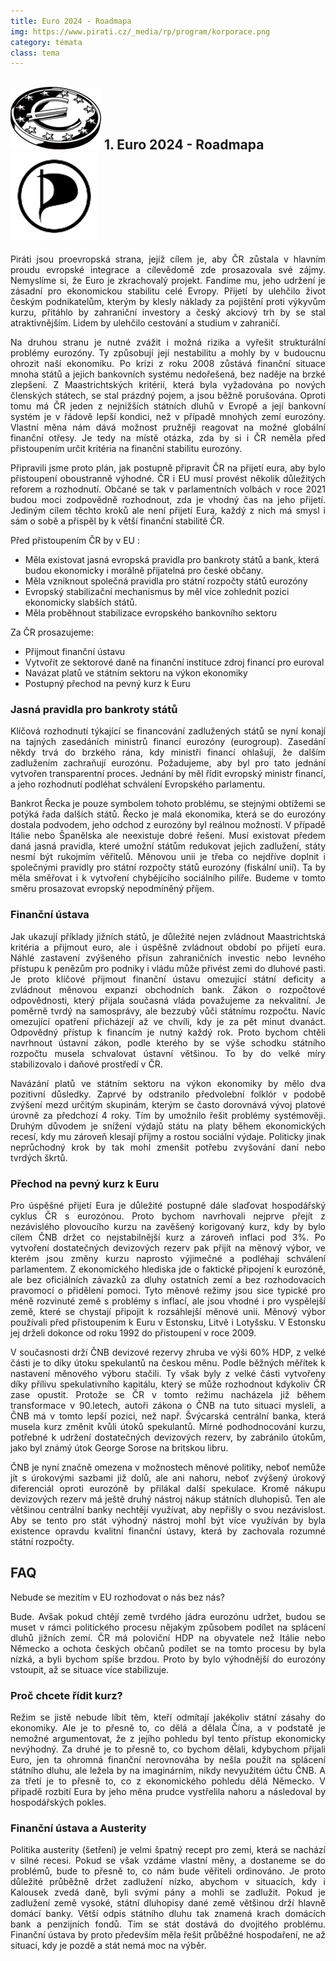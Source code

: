 ```yaml
---
title: Euro 2024 - Roadmapa
img: https://www.pirati.cz/_media/rp/program/korporace.png
category: témata
class: tema
---
```

![euromince](euromince.png)
​1. Euro 2024 - Roadmapa
![logo ps](logoeuro.png)
-------

<p style="text-align:justify;">Piráti jsou proevropská strana, jejíž cílem je, aby ČR zůstala v hlavním proudu evropské integrace a cílevědomě zde prosazovala své zájmy. Nemyslíme si, že Euro je zkrachovalý projekt. Fandíme mu, jeho udržení je zásadní pro ekonomickou stabilitu celé Evropy. Přijetí by ulehčilo život českým podnikatelům, kterým by klesly náklady za pojištění proti výkyvům kurzu, přitáhlo by zahraniční investory a český akciový trh by se stal atraktivnějším. Lidem by ulehčilo cestování a studium v zahraničí. </p>
<p style="text-align:justify;">Na druhou stranu je nutné zvážit i možná rizika a vyřešit strukturální problémy eurozóny. Ty způsobují její nestabilitu a mohly by v budoucnu ohrozit naší ekonomiku. Po krizi z roku 2008 zůstává finanční situace mnoha států a jejich bankovních systému nedořešená, bez naděje na brzké zlepšení. Z Maastrichtských kritérií, která byla vyžadována po nových členských státech, se stal prázdný pojem, a jsou běžně porušována. Oproti tomu má ČR jeden z nejnižších státních dluhů v Evropě a její bankovní systém je v řádově lepší kondici, než v případě mnohých zemí eurozóny. Vlastní měna nám dává možnost pružněji reagovat na možné globální finanční otřesy. Je tedy na místě otázka, zda by si i ČR neměla před přistoupením určit kritéria na finanční stabilitu eurozóny.</p>
<p style="text-align:justify;">Připravili jsme proto plán, jak postupně připravit ČR na přijetí eura, aby bylo přistoupení oboustranně výhodné. ČR i EU musí provést několik důležitých reforem a rozhodnutí. Občané se tak v parlamentních volbách v roce 2021 budou moci zodpovědně rozhodnout, zda je vhodný čas na jeho přijetí. Jediným cílem těchto kroků ale není přijetí Eura, každý z nich má smysl i sám o sobě a přispěl by k větší finanční stabilitě ČR. </p>

<p style="text-align:justify;">
Před přistoupením ČR by v EU : 
<ul>
<li/>Měla existovat jasná evropská pravidla pro bankroty států a bank, která budou ekonomicky i morálně přijatelná pro české občany. 
<li/>Měla vzniknout společná pravidla pro státní rozpočty států eurozóny
<li/>Evropský stabilizační mechanismus by měl více zohlednit pozici ekonomicky slabších států.
<li/>Měla proběhnout stabilizace evropského bankovního sektoru 
</ul>
</p>

<p style="text-align:justify;">
Za ČR prosazujeme:
<ul> 
<li/>Přijmout finanční ústavu 
<li/>Vytvořit ze sektorové daně na finanční instituce zdroj financí pro euroval
<li/>Navázat platů ve státním sektoru na výkon ekonomiky
<li/>Postupný přechod na pevný kurz k Euru
</ul>
</p>

<h3>Jasná pravidla pro bankroty států</h3>
<p style="text-align:justify;">Klíčová rozhodnutí týkající se financování zadlužených států se nyní konají na tajných zasedáních ministrů financí eurozóny (eurogroup). Zasedání někdy trvá do brzkého rána, kdy ministři financí ohlašují, že dalším zadlužením zachraňují eurozónu. Požadujeme, aby byl pro tato jednání vytvořen transparentní proces. Jednání by měl řídit evropský ministr financí, a jeho rozhodnutí podléhat schválení  Evropského parlamentu.</p> 

<p style="text-align:justify;">Bankrot  Řecka je pouze symbolem tohoto problému, se stejnými obtížemi se potýká řada dalších států. Řecko je malá ekonomika, která se do eurozóny dostala podvodem, jeho odchod z eurozóny byl reálnou možností. V případě Itálie nebo Španělska ale neexistuje dobré řešení. Musí existovat předem daná jasná pravidla, které umožní státům redukovat jejich zadlužení, státy nesmí být rukojmím věřitelů. Měnovou unii je třeba co nejdříve doplnit i společnými pravidly pro státní rozpočty států eurozóny (fiskální unií). Ta by měla směřovat i k vytvoření chybějícího sociálního pilíře. Budeme v tomto směru prosazovat evropský nepodmíněný příjem.</p>

<h3>Finanční ústava</h3>
<p style="text-align:justify;">Jak ukazují příklady jižních států, je důležité nejen zvládnout Maastrichtská kritéria a přijmout euro, ale i úspěšně zvládnout období po přijetí eura. Náhlé zastavení zvýšeného přísun zahraničních investic nebo levného přístupu k penězům pro podniky i vládu může přivést zemi do dluhové pasti. Je proto klíčové přijmout finanční ústavu omezující státní deficity a zvládnout měnovou expanzi obchodních bank. Zákon o rozpočtové odpovědnosti, který přijala současná vláda považujeme za nekvalitní. Je poměrně tvrdý na samosprávy, ale bezzubý vůči státnímu rozpočtu. Navíc omezující opatření přicházejí až ve chvíli, kdy je za pět minut dvanáct. Odpovědný přístup k financím je nutný každý rok. Proto bychom chtěli navrhnout ústavní zákon, podle kterého by se výše schodku státního rozpočtu musela schvalovat ústavní většinou. To by do velké míry stabilizovalo i daňové prostředí v ČR.</p>

<p style="text-align:justify;">
Navázání  platů ve státním sektoru na výkon ekonomiky by mělo dva pozitivní důsledky. Zaprvé by odstranilo předvolební folklór v podobě zvýšení mezd určitým skupinám, kterým se často dorovnává vývoj platové úrovně za předchozí 4 roky. Tím by umožnilo řešit problémy systémověji. 
Druhým důvodem je snížení výdajů státu na platy během ekonomických recesí, kdy mu zároveň klesají příjmy a rostou sociální výdaje. Politicky jinak neprůchodný krok by tak mohl zmenšit potřebu zvyšování daní nebo tvrdých škrtů.
</p>
   
<h3>Přechod na pevný kurz k Euru </h3>
<p style="text-align:justify;">Pro úspěšné přijetí Eura je důležité postupně dále slaďovat hospodářský cyklus ČR s eurozónou. Proto bychom navrhovali nejprve přejít z nezávislého plovoucího kurzu na zavěšený korigovaný kurz, kdy by bylo cílem ČNB držet co nejstabilnější kurz a zároveň inflaci pod 3%. Po vytvoření dostatečných devizových rezerv pak přijít na měnový výbor, ve kterém  jsou změny kurzu naprosto výjimečné a podléhají schválení parlamentem. Z ekonomického hlediska jde o faktické připojení k eurozóně, ale bez oficiálních závazků za dluhy ostatních zemí a bez rozhodovacích pravomocí o přidělení pomoci. Tyto měnové režimy  jsou sice typické pro méně rozvinuté země s problémy s inflací, ale jsou vhodné i pro vyspělejší země, které se chystají připojit k rozsáhlejší měnové unii. Měnový výbor používali před přistoupením k Euru v Estonsku, Litvě i Lotyšsku. V Estonsku jej drželi dokonce od roku 1992 do přistoupení v roce 2009. 
</p>

<p style="text-align:justify;">V současnosti drží ČNB devizové rezervy zhruba ve výši 60% HDP, z velké části je to díky  útoku spekulantů na českou měnu. Podle běžných měřítek k nastavení měnového výboru stačili. Ty však byly z velké části vytvořeny díky přílivu spekulativního kapitálu, který se může rozhodnout kdykoliv ČR zase opustit. Protože se ČR v tomto režimu nacházela již během transformace v 90.letech, autoři zákona o ČNB na tuto situaci mysleli, a ČNB má v tomto lepší pozici, než např. Švýcarská centrální banka, která musela kurz změnit kvůli útoků spekulantů. Mírné podhodnocování kurzu, potřebné k udržení dostatečných devizových rezerv, by zabránilo útokům, jako byl známý útok George Sorose na britskou libru. </p>
<p style="text-align:justify;">ČNB je nyní značně omezena v možnostech měnové politiky, neboť nemůže jít s úrokovými sazbami již dolů, ale ani nahoru, neboť zvýšený úrokový diferenciál oproti eurozóně by přilákal další spekulace. Kromě nákupu devizových rezerv má ještě druhý nástroj nákup státních dluhopisů. Ten ale většinou centrální banky nechtějí využívat, aby nepřišly o svou nezávislost. Aby se tento pro stát výhodný nástroj mohl být více využíván by byla existence opravdu kvalitní finanční ústavy, která by zachovala rozumné státní rozpočty.</p>

<h2>FAQ</h2>
Nebude se mezitím v EU rozhodovat o nás bez nás?
<p style="text-align:justify;">Bude. Avšak pokud chtějí země tvrdého jádra eurozónu udržet, budou se muset v rámci politického procesu nějakým způsobem podílet na splácení dluhů jižních zemí. ČR má poloviční HDP na obyvatele než Itálie nebo Německo a ochota českých občanů podílet se na tomto procesu by byla nízká, a byli bychom spíše brzdou. Proto by bylo výhodnější do eurozóny vstoupit, až se situace více stabilizuje.</p>

<h3>Proč chcete řídit kurz? </h3>
<p style="text-align:justify;">Režim se jistě nebude líbit těm, kteří odmítají jakékoliv státní zásahy do ekonomiky. Ale je to přesně to, co dělá a dělala Čína, a v podstatě je nemožné argumentovat, že z jejího pohledu byl tento přístup ekonomicky nevýhodný. Za druhé je to přesně to, co bychom dělali, kdybychom přijali Euro, jen ta ohromná finanční nerovnováha by nešla použít na splácení státního dluhu, ale ležela by na imaginárním, nikdy nevyužitém účtu ČNB. A za třetí je to přesně to, co z ekonomického pohledu dělá Německo. V případě rozbití Eura by jeho měna prudce vystřelila nahoru a následoval by hospodářských pokles. </p>

<h3>Finanční ústava a Austerity</h3>
<p style="text-align:justify;">Politika austerity (šetření) je velmi špatný recept pro zemi, která se nachází v silné recesi.  Pokud se však vzdáme vlastní měny, a dostaneme se do problémů, bude to přesně to, co nám bude věřiteli ordinováno. Je proto důležité průběžně držet zadlužení nízko, abychom v situacích, kdy i Kalousek zvedá daně, byli svými pány a mohli se zadlužit. Pokud je zadlužení země vysoké, státní dluhopisy dané země většinou drží hlavně domácí banky. Větší odpis státního dluhu tak znamená krach domácích bank a penzijních fondů. Tím se stát dostává do dvojitého problému. Finanční ústava by proto především měla řešit průběžné hospodaření, ne až situaci, kdy je pozdě a stát nemá moc na výběr. </p>
